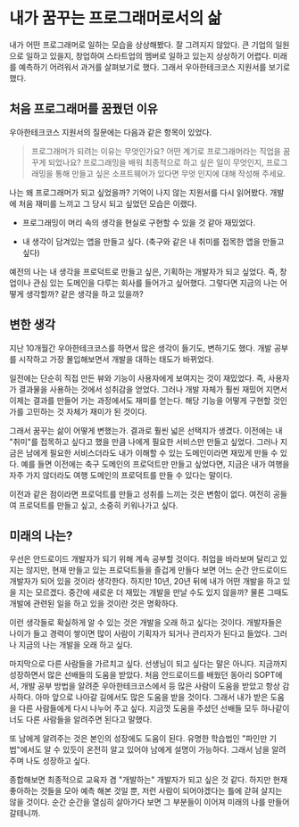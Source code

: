 # 내가 꿈꾸는 프로그래머로서의 삶

내가 어떤 프로그래머로 일하는 모습을 상상해봤다. 잘 그려지지 않았다. 큰 기업의 일원으로 일하고 있을지, 창업하여 스타트업의 멤버로 일하고 있는지 상상하기 어렵다. 미래를 예측하기 어려워서 과거를 살펴보기로 했다. 그래서 우아한테크코스 지원서를 보기로 했다.



## 처음 프로그래머를 꿈꿨던 이유

우아한테크코스 지원서의 질문에는 다음과 같은 항목이 있었다.

> 프로그래머가 되려는 이유는 무엇인가요? 어떤 계기로 프로그래머라는 직업을 꿈꾸게 되었나요? 프로그래밍을 배워 최종적으로  하고 싶은 일이 무엇인지, 프로그래밍을 통해 만들고 싶은 소프트웨어가 있다면 무엇 인지에 대해 작성해 주세요.

나는 왜 프로그래머가 되고 싶었을까? 기억이 나지 않는 지원서를 다시 읽어봤다. 개발에 처음 재미를 느끼고 그 당시 되고 싶었던 모습은 이랬다.

* 프로그래밍이 머리 속의 생각을 현실로 구현할 수 있을 것 같아 재밌었다.

* 내 생각이 담겨있는 앱을 만들고 싶다. (축구와 같은 내 취미를 접목한 앱을 만들고 싶다)



예전의 나는 내 생각을 프로덕트로 만들고 싶은, 기획하는 개발자가 되고 싶었다. 즉, 창업이나 관심 있는 도메인을 다루는 회사를 들어가고 싶어했다. 그렇다면 지금의 나는 어떻게 생각할까? 같은 생각을 하고 있을까?



## 변한 생각

지난 10개월간 우아한테크코스를 하면서 많은 생각이 들기도, 변하기도 했다. 개발 공부를 시작하고 가장 몰입해보면서 개발을 대하는 태도가 바뀌었다. 



일전에는 단순히 직접 만든 뷰와 기능이 사용자에게 보여지는 것이 재밌었다. 즉, 사용자가 결과물을 사용하는 것에서 성취감을 얻었다. 그러나 개발 자체가 훨씬 재밌어 지면서 이제는 결과를 만들어 가는 과정에서도 재미를 얻는다. 해당 기능을 어떻게 구현할 것인가를 고민하는 것 자체가 재미가 된 것이다.



그래서 꿈꾸는 삶이 어떻게 변했는가. 결과로 훨씬 넓은 선택지가 생겼다. 이전에는 내 "취미"를 접목하고 싶다고 했을 만큼 나에게 필요한 서비스만 만들고 싶었다. 그러나 지금은 남에게 필요한 서비스더라도 내가 이해할 수 있는 도메인이라면 재밌게 만들 수 있다. 예를 들면 이전에는 축구 도메인의 프로덕트만 만들고 싶었다면, 지금은 내가 여행을 자주 가지 않더라도 여행 도메인의 프로덕트를 만들 수 있다는 말이다.

이전과 같은 점이라면 프로덕트를 만들고 성취를 느끼는 것은 변함이 없다. 여전히 공들여 프로덕트를 만들고 싶고, 소중히 키워나가고 싶다.



## 미래의 나는?

우선은 안드로이드 개발자가 되기 위해 계속 공부할 것이다. 취업을 바라보며 달리고 있지는 않지만, 현재 만들고 있는 프로덕트들을 즐겁게 만들다 보면 어느 순간 안드로이드 개발자가 되어 있을 것이라 생각한다. 하지만 10년, 20년 뒤에 내가 어떤 개발을 하고 있을 지는 모르겠다. 중간에 새로운 더 재밌는 개발을 만날 수도 있지 않을까? 물론 그때도 개발에 관련된 일을 하고 있을 것이란 것은 명확하다.

이런 생각들로 확실하게 알 수 있는 것은 개발을 오래 하고 싶다는 것이다. 개발자들은 나이가 들고 경력이 쌓이면 많이 사람이 기획자가 되거나 관리자가 된다고 들었다. 그러나 지금의 나는 개발을 오래 하고 싶다.



마지막으로 다른 사람들을 가르치고 싶다. 선생님이 되고 싶다는 말은 아니다. 지금까지 성장하면서 많은 선배들의 도움을 받았다. 처음 안드로이드를 배웠던 동아리 SOPT에서, 개발 공부 방법을 알려준 우아한테크코스에서 등 많은 사람이 도움을 받았고 항상 감사하다. 아마 앞으로 나아갈 길에서도 많은 도움을 받을 것이다. 그래서 내가 받은 도움을 다른 사람들에게 다시 나누어 주고 싶다. 지금껏 도움을 주셨던 선배들 모두 하나같이 너도 다른 사람들을 알려주면 된다고 말했다.

또 남에게 알려주는 것은 본인의 성장에도 도움이 된다. 유명한 학습법인 "파인만 기법"에서도 알 수 있듯이 온전히 알고 있어야 남에게 설명이 가능하다. 그래서 남을 알려주며 나도 성장하고 싶다.



종합해보면 최종적으로 교육자 겸 "개발하는" 개발자가 되고 싶은 것 같다. 하지만 현재 좋아하는 것들을 모아 예측 해본 것일 뿐, 저런 사람이 되어야겠다는 틀에 갇혀 살지는 않을 것이다. 순간 순간을 열심히 살아가다 보면 그 부분들이 이어져 미래의 나를 만들어 갈테니까.

